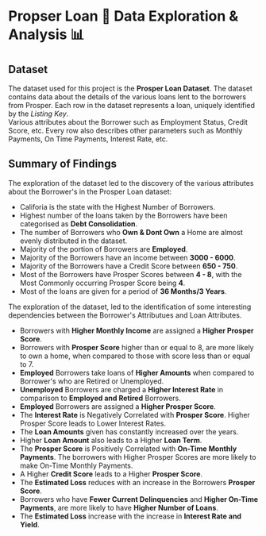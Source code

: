# Propser Loan :bank: Data Exploration & Analysis :bar_chart:

## Dataset
The dataset used for this project is the **Prosper Loan Dataset**. The dataset contains data about the details of the various loans lent to the borrowers from Prosper. Each row in the dataset represents a loan, uniquely identified by the *Listing Key*.<br>
Various attributes about the Borrower such as Employment Status, Credit Score, etc. Every row also describes other parameters such as Monthly Payments, On Time Payments, Interest Rate, etc.

## Summary of Findings
The exploration of the dataset led to the discovery of the various attributes about the Borrower's in the Prosper Loan dataset:
* Califoria is the state with the Highest Number of Borrowers.
* Highest number of the loans taken by the Borrowers have been categorised as **Debt Consolidation**.
* The number of Borrowers who **Own & Dont Own** a Home are almost evenly distributed in the dataset.
* Majority of the portion of Borrowers are **Employed**.
* Majority of the Borrowers have an income between **3000 - 6000**.
* Majority of the Borrowers have a Credit Score between **650 - 750**.
* Most of the Borrowers have Prosper Scores between **4 - 8**, with the Most Commonly occurring Prosper Score being **4**.
* Most of the loans are given for a period of **36 Months/3 Years**.<br>


The exploration of the dataset, led to the identification of some interesting dependencies between the Borrower's Attributues and Loan Attributes. 
* Borrowers with **Higher Monthly Income** are assigned a **Higher Prosper Score**.
* Borrowers with **Prosper Score** higher than or equal to 8, are more likely to own a home, when compared to those with score less than or equal to 7. 
* **Employed** Borrowers take loans of **Higher Amounts** when compared to Borrower's who are Retired or Unemployed.
* **Unemployed** Borrowers are charged a **Higher Interest Rate** in comparison to **Employed and Retired** Borrowers.
* **Employed** Borrowers are assigned a **Higher Prosper Score**.
* The **Interest Rate** is Negatively Correlated with **Prosper Score**. Higher Prosper Score leads to Lower Interest Rates.
* The **Loan Amounts** given has constantly increased over the years.
* Higher **Loan Amount** also leads to a Higher **Loan Term**.
* The **Prosper Score** is Positively Correlated with **On-Time Monthly Payments**. The borrowers with Higher Prosper Scores are more likely to make On-Time Monthly Payments.
* A Higher **Credit Score** leads to a Higher **Prosper Score**.
* The **Estimated Loss** reduces with an increase in the Borrowers **Prosper Score**.
* Borrowers who have **Fewer Current Delinquencies** and **Higher On-Time Payments**, are more likely to have **Higher Number of Loans**.
* The **Estimated Loss** increase with the increase in **Interest Rate and Yield**.
